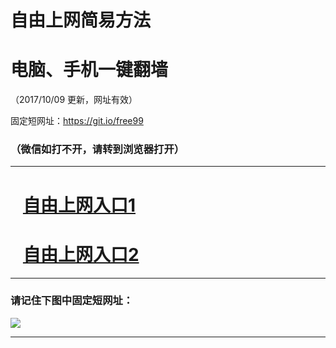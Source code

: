 ﻿# 自由上网简易方法

# 电脑、手机一键翻墙

（2017/10/09 更新，网址有效）

固定短网址：https://git.io/free99

### （微信如打不开，请转到浏览器打开）


***





# &nbsp;&nbsp; <a href="http://ft236492776.fwq-tz-1001.info/fwqtz01.html?t=10090011753 " target="_blank">自由上网入口1</a>
# &nbsp;&nbsp; <a href="http://ft1800510093.fwq-tz-1002.info/fwqtz02.html?t=100900129241 " target="_blank">自由上网入口2</a>
***

### 请记住下图中固定短网址：

<img src="https://s3-us-west-2.amazonaws.com/fwq-1001/yjfq-20170905okok.png" /> 


***

